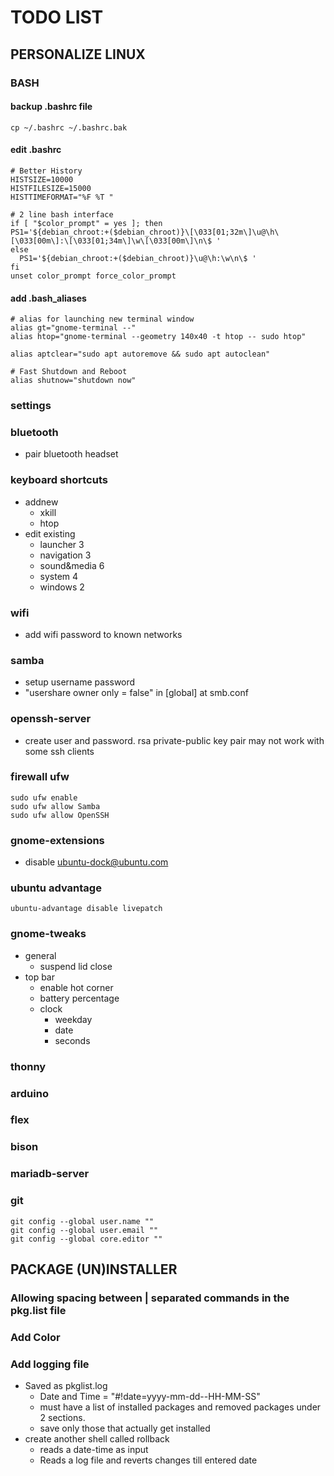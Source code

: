 # TODO LIST

## PERSONALIZE LINUX

### BASH
#### backup .bashrc file
    cp ~/.bashrc ~/.bashrc.bak
#### edit .bashrc
    # Better History
    HISTSIZE=10000
    HISTFILESIZE=15000
    HISTTIMEFORMAT="%F %T "

    # 2 line bash interface
    if [ "$color_prompt" = yes ]; then
    PS1='${debian_chroot:+($debian_chroot)}\[\033[01;32m\]\u@\h\[\033[00m\]:\[\033[01;34m\]\w\[\033[00m\]\n\$ '
    else
      PS1='${debian_chroot:+($debian_chroot)}\u@\h:\w\n\$ '
    fi
    unset color_prompt force_color_prompt
    
#### add .bash_aliases
    # alias for launching new terminal window
    alias gt="gnome-terminal --"
    alias htop="gnome-terminal --geometry 140x40 -t htop -- sudo htop"

    alias aptclear="sudo apt autoremove && sudo apt autoclean"

    # Fast Shutdown and Reboot
    alias shutnow="shutdown now"

### settings

### bluetooth
* pair bluetooth headset

### keyboard shortcuts
* addnew
  * xkill
  * htop
* edit existing
  * launcher 3
  * navigation 3
  * sound&media 6
  * system 4
  * windows 2

### wifi
* add wifi password to known networks

### samba
* setup username password
* "usershare owner only = false" in [global] at smb.conf

### openssh-server
* create user and password. rsa private-public key pair may not work with some ssh clients

### firewall ufw
    sudo ufw enable
    sudo ufw allow Samba
    sudo ufw allow OpenSSH


### gnome-extensions
* disable ubuntu-dock@ubuntu.com

### ubuntu advantage
    ubuntu-advantage disable livepatch

### gnome-tweaks
* general
  * suspend lid close
* top bar
  * enable hot corner
  * battery percentage
  * clock
    * weekday
    * date
    * seconds

### thonny

### arduino

### flex

### bison

### mariadb-server

### git
    git config --global user.name ""
    git config --global user.email ""
    git config --global core.editor ""


## PACKAGE (UN)INSTALLER

### Allowing spacing between | separated  commands in the pkg.list file

### Add Color

### Add logging file
* Saved as pkglist.log
  * Date and Time = "\#!date=yyyy-mm-dd--HH-MM-SS"
  * must have a list of installed packages and removed packages under 2 sections.
  * save only those that actually get installed
* create another shell called rollback
  * reads a date-time as input
  * Reads a log file and reverts changes till entered date